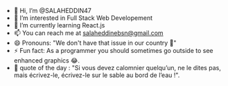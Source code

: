 - 👋 Hi, I’m @SALAHEDDIN47
- 👀 I’m interested in Full Stack Web Developement
- 🌱 I’m currently learning React.js
- 📫 You can reach me at salaheddinebsn@gmail.com
- 😄 Pronouns: "We don't have that issue in our country 🙂​"
- ⚡ Fun fact: As a programmer you should sometimes go outside to see enhanced graphics 😂.
- ​💌​ quote of the day : "Si vous devez calomnier
quelqu’un, ne le dites pas,
 mais écrivez-le, écrivez-le sur
 le sable
 au bord de l’eau !".

<!---
SALAHEDDIN47/SALAHEDDIN47 is a ✨ special ✨ repository because its `README.md` (this file) appears on your GitHub profile.
You can click the Preview link to take a look at your changes.
--->
